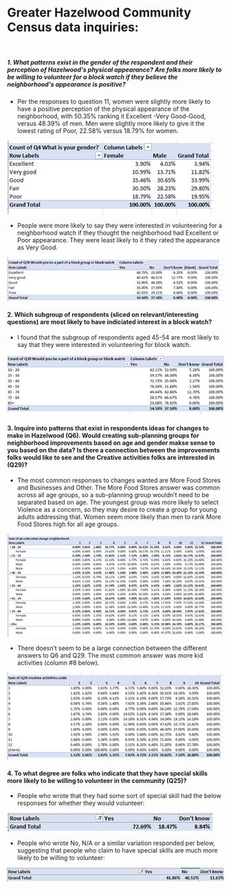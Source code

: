# Greater Hazelwood Community Census data inquiries:
&nbsp;
##### 1. What patterns exist in the gender of the respondent and their perception of Hazelwood's physical appearance? Are folks more likely to be willing to volunteer for a block watch if they believe the neighborhood's appearance is positive?
 
- Per the responses to question 11, women were slightly more likely to have a positive perception of the physical appearance of the neighborhood, with 50.35% ranking it Excellent -Very Good-Good, versus 48.39% of men. Men were slightly more likely to give it the lowest rating of Poor, 22.58% versus 18.79% for women. 

![1a](1a.png)

- People were more likely to say they were interested in volunteering for a neighborhood watch if they thought the neighborhood had Excellent or Poor appearance. They were least likely to it they rated the appearance as Very Good.

![1b](1b.png)

#### 2. Which subgroup of respondents (sliced on relevant/interesting questions) are most likely to have indiciated interest in a block watch?

-  	I found that the subgroup of respondents aged 45-54 are most likely to say that they were interested in volunteering for block watch.

![2](2.png)	

#### 3. Inquire into patterns that exist in respondents ideas for changes to make in Hazelwood (Q6). Would creating sub-planning groups for neighborhood improvements based on age and gender makse sense to you based on the data? Is there a connection between the improvements folks would like to see and the Creative activities folks are interested in (Q29)?
- The most common responses to changes wanted are More Food Stores and Businesses and Other. The More Food Stores answer was common across all age groups, so a sub-planning group wouldn’t need to be separated based on age. The youngest group was more likely to select Violence as a concern, so they may desire to create a group for young adults addressing that. Women seem more likely than men to rank More Food Stores high for all age groups.

![3a](3a.png)	 

- There doesn’t seem to be a large connection between the different answers to Q6 and Q29. The most common answer was more kid activities (column #8 below).

![3b](3b.png)	

#### 4. To what degree are folks who indicate that they have special skills more likely to be willing to volunteer in the community (Q25)?

- 	People who wrote that they had some sort of special skill had the below responses for whether they would volunteer:

![4a](4a.png)

- People who wrote No, N/A or a similar variation responded per below, suggesting that people who claim to have special skills are much more likely to be willing to volunteer:

![4b](4b.png)